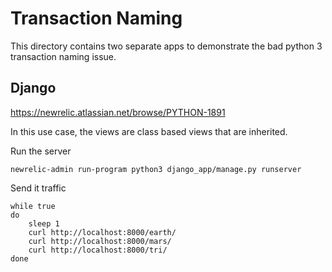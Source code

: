 # Transaction Naming

This directory contains two separate apps to demonstrate the bad python 3
transaction naming issue.

## Django

https://newrelic.atlassian.net/browse/PYTHON-1891

In this use case, the views are class based views that are inherited.

Run the server

```
newrelic-admin run-program python3 django_app/manage.py runserver
```

Send it traffic

```
while true
do
    sleep 1
    curl http://localhost:8000/earth/
    curl http://localhost:8000/mars/
    curl http://localhost:8000/tri/
done
```
